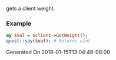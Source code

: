 gets a client weight.
### Example

```perl
my $val = $client->GetWeight();
quest::say($val); # Returns uint
```


Generated On 2018-01-15T13:04:48-08:00